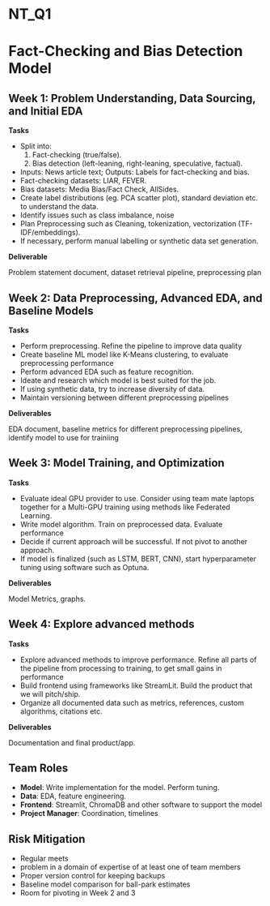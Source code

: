 # NT_Q1

# Fact-Checking and Bias Detection Model

## Week 1: Problem Understanding, Data Sourcing, and Initial EDA

**Tasks**

- Split into:
    1. Fact-checking (true/false).
    2. Bias detection (left-leaning, right-leaning, speculative, factual).
- Inputs: News article text; Outputs: Labels for fact-checking and bias.
- Fact-checking datasets: LIAR, FEVER.
- Bias datasets: Media Bias/Fact Check, AllSides.
- Create label distributions (eg. PCA scatter plot), standard deviation etc. to understand the data.
- Identify issues such as class imbalance, noise
- Plan Preprocessing such as Cleaning, tokenization, vectorization (TF-IDF/embeddings).
- If necessary, perform manual labelling or synthetic data set generation.

**Deliverable**

Problem statement document, dataset retrieval pipeline, preprocessing plan

## Week 2: Data Preprocessing, Advanced EDA, and Baseline Models

**Tasks**

- Perform preprocessing. Refine the pipeline to improve data quality
- Create baseline ML model like K-Means clustering, to evaluate preprocessing performance
- Perform advanced EDA such as feature recognition.
- Ideate and research which model is best suited for the job.
- If using synthetic data, try to increase diversity of data.
- Maintain versioning between different preprocessing pipelines

**Deliverables**

EDA document, baseline metrics for different preprocessing pipelines, identify model to use for trainiing

## Week 3: Model Training, and Optimization

**Tasks**

- Evaluate ideal GPU provider to use. Consider using team mate laptops together for a Multi-GPU training using methods like Federated Learning.
- Write model algorithm. Train on preprocessed data. Evaluate performance
- Decide if current approach will be successful. If not pivot to another approach.
- If model is finalized (such as LSTM, BERT, CNN), start hyperparameter tuning using software such as Optuna.

**Deliverables**

Model Metrics, graphs.

## Week 4: Explore advanced methods

**Tasks**

- Explore advanced methods to improve performance. Refine all parts of the pipeline from processing to training, to get small gains in performance
- Build frontend using frameworks like StreamLit. Build the product that we will pitch/ship.
- Organize all documented data such as metrics, references, custom algorithms, citations etc.

**Deliverables**

Documentation and final product/app.

## Team Roles

- **Model**: Write implementation for the model. Perform tuning.
- **Data**: EDA, feature engineering.
- **Frontend**: Streamlit, ChromaDB and other software to support the model
- **Project Manager**: Coordination, timelines

## Risk Mitigation

- Regular meets
- problem in a domain of expertise of at least one of team members
- Proper version control for keeping backups
- Baseline model comparison for ball-park estimates
- Room for pivoting in Week 2 and 3